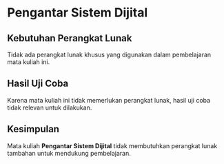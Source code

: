 # Pengantar Sistem Dijital
## Kebutuhan Perangkat Lunak
Tidak ada perangkat lunak khusus yang digunakan dalam pembelajaran mata kuliah ini.

## Hasil Uji Coba
Karena mata kuliah ini tidak memerlukan perangkat lunak, hasil uji coba tidak relevan untuk dilakukan.

## Kesimpulan
Mata kuliah **Pengantar Sistem Dijital** tidak membutuhkan perangkat lunak tambahan untuk mendukung pembelajaran.
